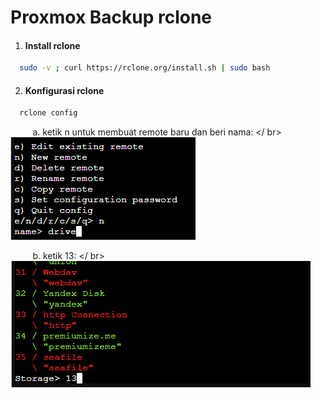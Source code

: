 # Proxmox Backup rclone

1. #### Install rclone
```sh
  sudo -v ; curl https://rclone.org/install.sh | sudo bash
```

2. #### Konfigurasi rclone
```sh
  rclone config
```
&nbsp;&nbsp;&nbsp;&nbsp;&nbsp;&nbsp;&nbsp;&nbsp; a. ketik n untuk membuat remote baru dan beri nama:
</ br>
![alt text](./rclone2.png)

&nbsp;&nbsp;&nbsp;&nbsp;&nbsp;&nbsp;&nbsp;&nbsp; b. ketik 13:
</ br>
![alt text](./rclone3.png)
